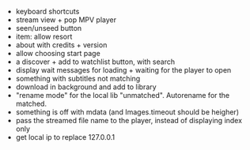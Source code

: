 - keyboard shortcuts
- stream view + pop MPV player
- seen/unseed button
- item: allow resort
- about with credits + version
- allow choosing start page
- a discover + add to watchlist button, with search
- display wait messages for loading + waiting for the player to open
- something with subtitles not matching
- download in background and add to library
- "rename mode" for the local lib "unmatched". Autorename for the matched.
- something is off with mdata (and Images.timeout should be heigher)
- pass the streamed file name to the player, instead of displaying index only
- get local ip to replace 127.0.0.1
